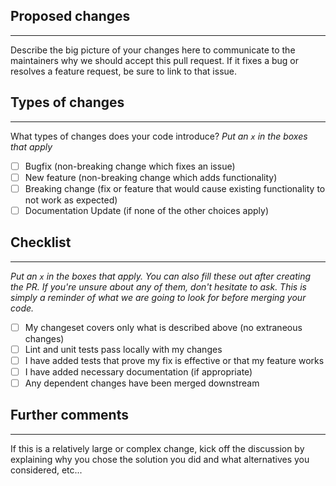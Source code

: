 ## Proposed changes
--------------------
Describe the big picture of your changes here to communicate to the maintainers why we should accept this pull request. If it fixes a bug or resolves a feature request, be sure to link to that issue.

## Types of changes
--------------------
What types of changes does your code introduce?
_Put an `x` in the boxes that apply_

- [ ] Bugfix (non-breaking change which fixes an issue)
- [ ] New feature (non-breaking change which adds functionality)
- [ ] Breaking change (fix or feature that would cause existing functionality to not work as expected)
- [ ] Documentation Update (if none of the other choices apply)

## Checklist
--------------------
_Put an `x` in the boxes that apply. You can also fill these out after creating the PR. If you're unsure about any of them, don't hesitate to ask. This is simply a reminder of what we are going to look for before merging your code._

- [ ] My changeset covers only what is described above (no extraneous changes)
- [ ] Lint and unit tests pass locally with my changes
- [ ] I have added tests that prove my fix is effective or that my feature works
- [ ] I have added necessary documentation (if appropriate)
- [ ] Any dependent changes have been merged downstream

## Further comments
--------------------
If this is a relatively large or complex change, kick off the discussion by explaining why you chose the solution you did and what alternatives you considered, etc...